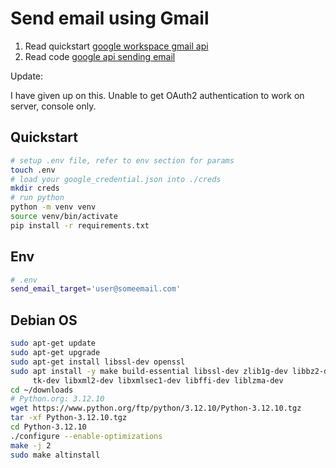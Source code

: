 # Send email using Gmail

1. Read quickstart [google workspace gmail api](https://developers.google.com/workspace/gmail/api/quickstart/python)
1. Read code [google api sending email](https://developers.google.com/workspace/gmail/api/guides/sending#python)

Update:

I have given up on this.
Unable to get OAuth2 authentication to work on server, console only.

## Quickstart

```bash
# setup .env file, refer to env section for params
touch .env
# load your google_credential.json into ./creds
mkdir creds
# run python
python -m venv venv
source venv/bin/activate
pip install -r requirements.txt
```

## Env

```bash
# .env
send_email_target='user@someemail.com'
```

## Debian OS

```bash
sudo apt-get update
sudo apt-get upgrade
sudo apt-get install libssl-dev openssl
sudo apt install -y make build-essential libssl-dev zlib1g-dev libbz2-dev libreadline-dev libsqlite3-dev wget curl llvm libncursesw5-dev xz-utils
     tk-dev libxml2-dev libxmlsec1-dev libffi-dev liblzma-dev
cd ~/downloads
# Python.org: 3.12.10
wget https://www.python.org/ftp/python/3.12.10/Python-3.12.10.tgz
tar -xf Python-3.12.10.tgz
cd Python-3.12.10
./configure --enable-optimizations
make -j 2
sudo make altinstall
```
